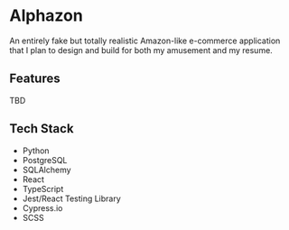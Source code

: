 # Alphazon
An entirely fake but totally realistic Amazon-like e-commerce application that I plan to design and build for both my amusement and my resume.

## Features
TBD

## Tech Stack
- Python
- PostgreSQL
- SQLAlchemy
- React
- TypeScript
- Jest/React Testing Library
- Cypress.io
- SCSS

